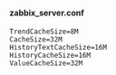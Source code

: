 #### zabbix_server.conf
```
TrendCacheSize=8M
CacheSize=32M
HistoryTextCacheSize=16M
HistoryCacheSize=16M
ValueCacheSize=32M
```
